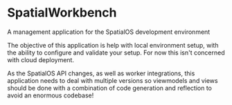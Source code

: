 # SpatialWorkbench
A management application for the SpatialOS development environment

The objective of this application is help with local environment setup, with the ability to configure and validate your setup. For now this isn't concerned with cloud deployment.

As the SpatialOS API changes, as well as worker integrations, this application needs to deal with multiple versions so viewmodels and views should be done with a combination of code generation and reflection to avoid an enormous codebase!
